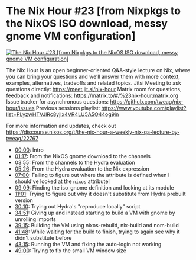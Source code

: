 # The Nix Hour #23 [from Nixpkgs to the NixOS ISO download, messy gnome VM configuration]

[![The Nix Hour #23 [from Nixpkgs to the NixOS ISO download, messy gnome VM configuration]](https://img.youtube.com/vi/DknShaVZ2II/0.jpg)](https://www.youtube.com/watch?v=DknShaVZ2II)

The Nix Hour is an open beginner-oriented Q&A-style lecture on Nix, where you can bring your questions and we’ll answer them with more context, examples, alternatives, tradeoffs and related topics.
Jitsi Meeting to ask questions directly: https://meet.jit.si/nix-hour
Matrix room for questions, feedback and notifications: https://matrix.to/#/%23nix-hour:matrix.org
Issue tracker for asynchronous questions: https://github.com/tweag/nix-hour/issues
Previous sessions playlist: https://www.youtube.com/playlist?list=PLyzwHTVJlRc8yjlx4VR4LU5A5O44og9in

For more information and updates, check out https://discourse.nixos.org/t/the-nix-hour-a-weekly-nix-qa-lecture-by-tweag/22767


* [00:00](https://www.youtube.com/watch?v=DknShaVZ2II&t=0): Intro
* [01:17](https://www.youtube.com/watch?v=DknShaVZ2II&t=77): From the NixOS gnome download to the channels
* [03:55](https://www.youtube.com/watch?v=DknShaVZ2II&t=235): From the channels to the Hydra evaluation
* [05:26](https://www.youtube.com/watch?v=DknShaVZ2II&t=326): From the Hydra evaluation to the Nix expression
* [07:00](https://www.youtube.com/watch?v=DknShaVZ2II&t=420): Failing to figure out where the attribute is defined when I should've looked at the `nixos` attribute!
* [09:09](https://www.youtube.com/watch?v=DknShaVZ2II&t=549): Finding the iso_gnome definition and looking at its module
* [11:01](https://www.youtube.com/watch?v=DknShaVZ2II&t=661): Trying to figure out why it doesn't substitute from Hydra prebuilt version
* [30:10](https://www.youtube.com/watch?v=DknShaVZ2II&t=1810): Trying out Hydra's "reproduce locally" script
* [34:51](https://www.youtube.com/watch?v=DknShaVZ2II&t=2091): Giving up and instead starting to build a VM with gnome by unrolling imports
* [39:15](https://www.youtube.com/watch?v=DknShaVZ2II&t=2355): Building the VM using nixos-rebuild, nix-build and nom-build
* [41:48](https://www.youtube.com/watch?v=DknShaVZ2II&t=2508): While waiting for the build to finish, trying to again see why it didn't substitute before
* [43:15](https://www.youtube.com/watch?v=DknShaVZ2II&t=2595): Running the VM and fixing the auto-login not working
* [49:00](https://www.youtube.com/watch?v=DknShaVZ2II&t=2940): Trying to fix the small VM window size
